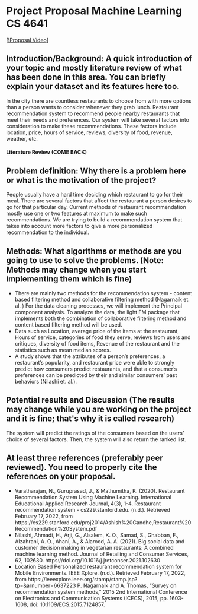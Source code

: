 # Project Proposal Machine Learning CS 4641


[[!Proposal Video](https://www.youtube.com/watch?v=yKE7-i9g_zU)]

## Introduction/Background: A quick introduction of your topic and mostly literature review of what has been done in this area. You can briefly explain your dataset and its features here too.

<div> In the city there are countless restaurants to choose from with more options than a person wants to consider whenever they grab lunch. Restaurant recommendation system to recommend people nearby restaurants that meet their needs and preferences. Our system will take several factors into consideration to make these recommendations. These factors include location, price, hours of service, reviews, diversity of food, revenue, weather, etc. </div>

#### Literature Review (COME BACK)


## Problem definition: Why there is a problem here or what is the motivation of the project?

<div> People usually have a hard time deciding which restaurant to go for their meal. There are several factors that affect the restaurant a person desires to go for that particular day. Current methods of restaurant recommendation mostly use one or two features at maximum to make such recommendations. We are trying to build a recommendation system that takes into account more factors to give a more personalized recommendation to the individual. </div>

## Methods: What algorithms or methods are you going to use to solve the problems. (Note: Methods may change when you start implementing them which is fine)


<ul>
  <li>There are mainly two methods for the recommendation system - content based filtering method and collaborative filtering method (Nagarnaik et. al. ) 
For the data cleaning processes, we will implement the Principal component analysis. To analyze the data, the light FM package that implements both the combination of collaborative filtering method and content based filtering method will be used.</li>
<li>Data such as Location, average price of the items at the restaurant, Hours of service, categories of food they serve, reviews from users and critiques, diversity of food items, Revenue of the restaurant and the statistics such as mean median scores.</li>
<li>A study shows that the attributes of a person’s preferences, a restaurant’s popularity, and restaurant price were able to strongly predict how consumers predict restaurants, and that a consumer’s preferences can be predicted by their and similar consumers’ past behaviors (Nilashi et. al.).</li>

  
</ul>

## Potential results and Discussion (The results may change while you are working on the project and it is fine; that's why it is called research)

<div> The system will predict the ratings of the consumers based on the users’ choice of several factors. Then, the system will also return the ranked list. </div>

## At least three references (preferably peer reviewed). You need to properly cite the references on your proposal.

<ul>
<li>Varatharajan, N., Guruprasad, J., & Mathumitha, K. (2020). Restaurant Recommendation System Using Machine Learning. International Educational Applied Research Journal, 4(3), 1-4.
Restaurant recommendation system - cs229.stanford.edu. (n.d.). Retrieved February 17, 2022, from https://cs229.stanford.edu/proj2014/Ashish%20Gandhe,Restaurant%20Recommendation%20System.pdf</li>
 
<li>Nilashi, Ahmadi, H., Arji, G., Alsalem, K. O., Samad, S., Ghabban, F., Alzahrani, A. O., Ahani, A., & Alarood, A. A. (2021). Big social data and customer decision making in vegetarian restaurants: A combined machine learning method. Journal of Retailing and Consumer Services, 62, 102630. https://doi.org/10.1016/j.jretconser.2021.102630</li>
<li>Location Based Personalized restaurant recommendation system for Mobile Environments. IEEE Xplore. (n.d.). Retrieved February 17, 2022, from https://ieeexplore.ieee.org/stamp/stamp.jsp?tp=&arnumber=6637223 
P. Nagarnaik and A. Thomas, "Survey on recommendation system methods," 2015 2nd International Conference on Electronics and Communication Systems (ICECS), 2015, pp. 1603-1608, doi: 10.1109/ECS.2015.7124857.</li>
</ul>

